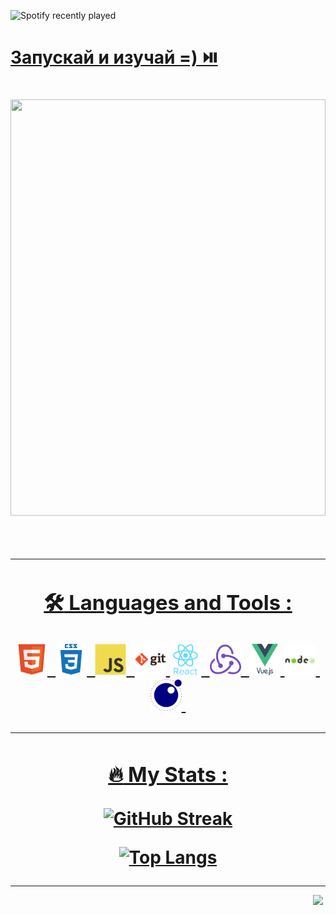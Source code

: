 ![Spotify recently played](https://spotify-recently-played-readme.vercel.app/api?user=jeffreyca16&count=1)


<h1><a href="https://music-2021.ru/uploads/files/2021-06/1624206028_e-type-this-is-the-way.mp3" target="_blank">Запускай и изучай =)  ⏯️  </h1>


<h1>
<div id="header" align="center">
  <img src="https://media.giphy.com/media/KYf4aKM1pIGvXxW07V/giphy.gif" width="100%" height="666"/>



<div id=budges>
<img src="https://komarev.com/ghpvc/?username=cybernO0b&style=flat-square&color=green&text-color=black" alt=""/>
</div>

  
  
  ---

  
  
### :hammer_and_wrench: Languages and Tools :
<div>
  <img src="https://github.com/devicons/devicon/blob/master/icons/html5/html5-original.svg" title="HTML5" alt="HTML" width="50" height="50"/>&nbsp;
  <img src="https://github.com/devicons/devicon/blob/master/icons/css3/css3-plain-wordmark.svg"  title="CSS3" alt="CSS" width="50" height="50"/>&nbsp;
  <img src="https://github.com/devicons/devicon/blob/master/icons/javascript/javascript-original.svg" title="JavaScript" alt="JavaScript" width="50" height="50"/>&nbsp;
<img src="https://github.com/devicons/devicon/blob/master/icons/git/git-original-wordmark.svg" title="Git" alt="Git" width="50" height="50"/>
  <img src="https://github.com/devicons/devicon/blob/master/icons/react/react-original-wordmark.svg" title="React" alt="React" width="50" height="50"/>&nbsp;
  <img src="https://github.com/devicons/devicon/blob/master/icons/redux/redux-original.svg" title="Redux" alt="Redux " width="50" height="50"/>&nbsp;
<img src="https://github.com/devicons/devicon/blob/master/icons/vuejs/vuejs-original-wordmark.svg" title="Vue" alt="Vue" width="50" height="50"/>
  <img src="https://github.com/devicons/devicon/blob/master/icons/nodejs/nodejs-original-wordmark.svg" title="NodeJS" alt="NodeJS" width="50" height="50"/>&nbsp;
  <img src="https://github.com/devicons/devicon/blob/master/icons/lua/lua-original.svg" title="Lua" alt="Lua" width="50" height="50"/>&nbsp;
</div>


  
  
  ---

  

### :fire: My Stats :
[![GitHub Streak](https://github-readme-streak-stats.herokuapp.com/?user=cybernO0b&theme=dark&background=000000)](https://git.io/streak-stats)





  [![Top Langs](https://github-readme-stats.vercel.app/api/top-langs/?username=cybernO0b&layout=compact&theme=vision-friendly-dark&hide=less)](https://github.com/anuraghazra/github-readme-stats)
  </h1>


---



<div align="right">
<img src="https://sirus.su/api/characters/9/2665452/bar.jpg"/>&nbsp;
  </div>

